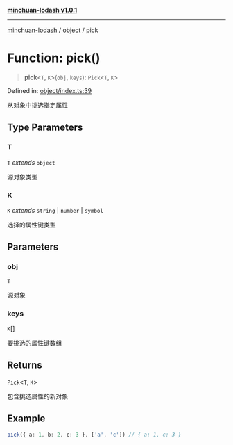 [**minchuan-lodash v1.0.1**](../../README.md)

***

[minchuan-lodash](../../README.md) / [object](../README.md) / pick

# Function: pick()

> **pick**\<`T`, `K`\>(`obj`, `keys`): `Pick`\<`T`, `K`\>

Defined in: [object/index.ts:39](https://github.com/min-chuan/minchuan-lodash/blob/533b720297b85c3df23fa5b0d07b7dcb6c96c518/src/object/index.ts#L39)

从对象中挑选指定属性

## Type Parameters

### T

`T` *extends* `object`

源对象类型

### K

`K` *extends* `string` \| `number` \| `symbol`

选择的属性键类型

## Parameters

### obj

`T`

源对象

### keys

`K`[]

要挑选的属性键数组

## Returns

`Pick`\<`T`, `K`\>

包含挑选属性的新对象

## Example

```ts
pick({ a: 1, b: 2, c: 3 }, ['a', 'c']) // { a: 1, c: 3 }
```
